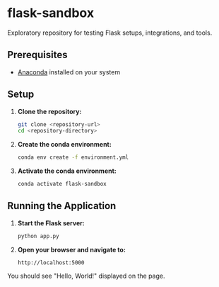 # flask-sandbox
Exploratory repository for testing Flask setups, integrations, and tools.

## Prerequisites

- [Anaconda](https://www.anaconda.com/products/distribution) installed on your system

## Setup

1. **Clone the repository:**

    ```sh
    git clone <repository-url>
    cd <repository-directory>
    ```

2. **Create the conda environment:**

    ```sh
    conda env create -f environment.yml
    ```

3. **Activate the conda environment:**

    ```sh
    conda activate flask-sandbox
    ```

## Running the Application

1. **Start the Flask server:**

    ```sh
    python app.py
    ```

2. **Open your browser and navigate to:**

    ```
    http://localhost:5000
    ```

You should see "Hello, World!" displayed on the page.
